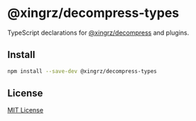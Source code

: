 @xingrz/decompress-types
==========

TypeScript declarations for [@xingrz/decompress](https://github.com/xingrz/decompress) and plugins.

## Install

```sh
npm install --save-dev @xingrz/decompress-types
```

## License

[MIT License](LICENSE)
